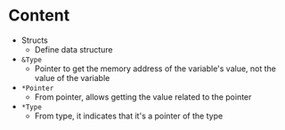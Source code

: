 # Content
* Structs
  * Define data structure
* `&Type`
  * Pointer to get the memory address of the variable's value, not the value of the variable
* `*Pointer`
  * From pointer, allows getting the value related to the pointer 
* `*Type`
  * From type, it indicates that it's a pointer of the type